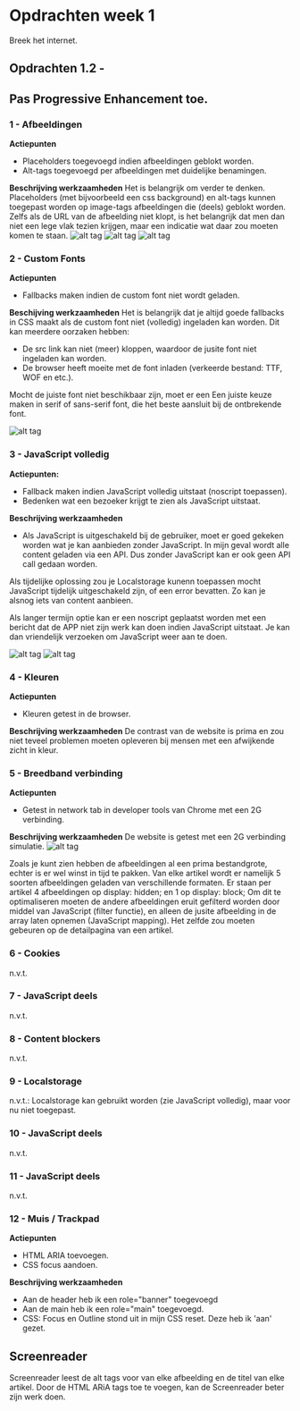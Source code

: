 # Opdrachten week 1
Breek het internet. 

## Opdrachten 1.2 - 

## Pas Progressive Enhancement toe.

### 1 - Afbeeldingen
**Actiepunten**
- Placeholders toegevoegd indien afbeeldingen geblokt worden.
- Alt-tags toegevoegd per afbeeldingen met duidelijke benamingen.

**Beschrijving werkzaamheden**
Het is belangrijk om verder te denken. Placeholders (met bijvoorbeeld een css background) en alt-tags kunnen toegepast worden op image-tags afbeeldingen die (deels) geblokt worden. Zelfs als de URL van de afbeelding niet klopt, is het belangrijk dat men dan niet een lege vlak tezien krijgen, maar een indicatie wat daar zou moeten komen te staan.
![alt tag](https://raw.githubusercontent.com/sennykalidien/looklive-server/student/sennykalidien/timeline/start.png)
![alt tag](https://raw.githubusercontent.com/sennykalidien/looklive-server/student/sennykalidien/timeline/start.png)
![alt tag](https://raw.githubusercontent.com/sennykalidien/looklive-server/student/sennykalidien/timeline/start.png)

### 2 - Custom Fonts
**Actiepunten**
- Fallbacks maken indien de custom font niet wordt geladen.

**Beschijving werkzaamheden**
Het is belangrijk dat je altijd goede fallbacks in CSS maakt als de custom font niet (volledig) ingeladen kan worden. Dit kan meerdere oorzaken hebben:
- De src link kan niet (meer) kloppen, waardoor de jusite font niet ingeladen kan worden.
- De browser heeft moeite met de font inladen (verkeerde bestand: TTF, WOF en etc.).

Mocht de juiste font niet beschikbaar zijn, moet er een Een juiste keuze maken in serif of sans-serif font, die het beste aansluit bij de ontbrekende font. 

![alt tag](https://raw.githubusercontent.com/sennykalidien/looklive-server/student/sennykalidien/timeline/start.png)


### 3 - JavaScript volledig
**Actiepunten:** 
-  Fallback maken indien JavaScript volledig uitstaat (noscript toepassen).
-  Bedenken wat een bezoeker krijgt te zien als JavaScript uitstaat.

**Beschrijving werkzaamheden**
- Als JavaScript is uitgeschakeld bij de gebruiker, moet er goed gekeken worden wat je kan aanbieden zonder JavaScript. In mijn geval wordt alle content geladen via een API. Dus zonder JavaScript kan er ook geen API call gedaan worden. 

Als tijdelijke oplossing zou je Localstorage kunenn toepassen mocht JavaScript tijdelijk uitgeschakeld zijn, of een error bevatten. Zo kan je alsnog iets van content aanbieen.

Als langer termijn optie kan er een noscript geplaatst worden met een bericht dat de APP niet zijn werk kan doen indien JavaScript uitstaat. Je kan dan vriendelijk verzoeken om JavaScript weer aan te doen.

![alt tag](https://raw.githubusercontent.com/sennykalidien/looklive-server/student/sennykalidien/timeline/start.png)
![alt tag](https://raw.githubusercontent.com/sennykalidien/looklive-server/student/sennykalidien/timeline/start.png)

### 4 - Kleuren
**Actiepunten**
- Kleuren getest in de browser.

**Beschrijving werkzaamheden**
De contrast van de website is prima en zou niet teveel problemen moeten opleveren bij mensen met een afwijkende zicht in kleur. 

### 5 - Breedband verbinding
**Actiepunten**
- Getest in network tab in developer tools van Chrome met een 2G verbinding.


**Beschrijving werkzaamheden**
De website is getest met een 2G verbinding simulatie. 
![alt tag](https://raw.githubusercontent.com/sennykalidien/looklive-server/student/sennykalidien/timeline/start.png)

Zoals je kunt zien hebben de afbeeldingen al een prima bestandgrote, echter is er wel winst in tijd te pakken. Van elke artikel wordt er namelijk 5 soorten afbeeldingen geladen van verschillende formaten. Er staan per artikel 4 afbeeldingen op display: hidden; en 1 op display: block; Om dit te optimaliseren moeten de andere afbeeldingen eruit gefilterd worden door middel van JavaScript (filter functie), en alleen de jusite afbeelding in de array laten opnemen (JavaScript mapping). Het zelfde zou moeten gebeuren op de detailpagina van een artikel.

### 6 - Cookies
n.v.t.

### 7 - JavaScript deels
n.v.t.

### 8 - Content blockers
n.v.t.

### 9 - Localstorage
n.v.t.: Localstorage kan gebruikt worden (zie JavaScript volledig), maar voor nu niet toegepast.

### 10 - JavaScript deels
n.v.t.

### 11 - JavaScript deels
n.v.t.

### 12 - Muis / Trackpad
**Actiepunten**
- HTML ARIA toevoegen.
- CSS focus aandoen.

**Beschrijving werkzaamheden**
- Aan de header heb ik een role="banner" toegevoegd
- Aan de main heb ik een role="main" toegevoegd.
- CSS: Focus en Outline stond uit in mijn CSS reset. Deze heb ik 'aan' gezet. 

## Screenreader
Screenreader leest de alt tags voor van elke afbeelding en de titel van elke artikel. Door de HTML ARiA tags toe te voegen, kan de Screenreader beter zijn werk doen.


